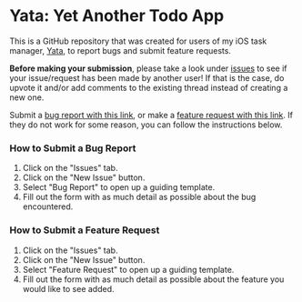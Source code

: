 # Yata: Yet Another Todo App

This is a GitHub repository that was created for users of my iOS task manager, [Yata](https://apps.apple.com/sg/app/yata-yet-another-to-do-app/id1631370175), to report bugs and submit feature requests.

**Before making your submission**, please take a look under [issues](https://github.com/beetee17/Yet-Another-Todo-App/issues) to see if your issue/request has been made by another user! If that is the case, do upvote it and/or add comments to the existing thread instead of creating a new one.

Submit a [bug report with this link](https://github.com/beetee17/Yet-Another-Todo-App/issues/new?assignees=&labels=bug&template=bug_report.md&title=%5BBUG%5D), or make a [feature request with this link](https://github.com/beetee17/Yet-Another-Todo-App/issues/new?assignees=&labels=enhancement&template=feature_request.md&title=%5BFEATURE%5D). If they do not work for some reason, you can follow the instructions below.

### How to Submit a Bug Report

1. Click on the "Issues" tab.
2. Click on the "New Issue" button.
3. Select "Bug Report" to open up a guiding template.
4. Fill out the form with as much detail as possible about the bug encountered.

### How to Submit a Feature Request

1. Click on the "Issues" tab.
2. Click on the "New Issue" button.
3. Select "Feature Request" to open up a guiding template.
4. Fill out the form with as much detail as possible about the feature you would like to see added.
